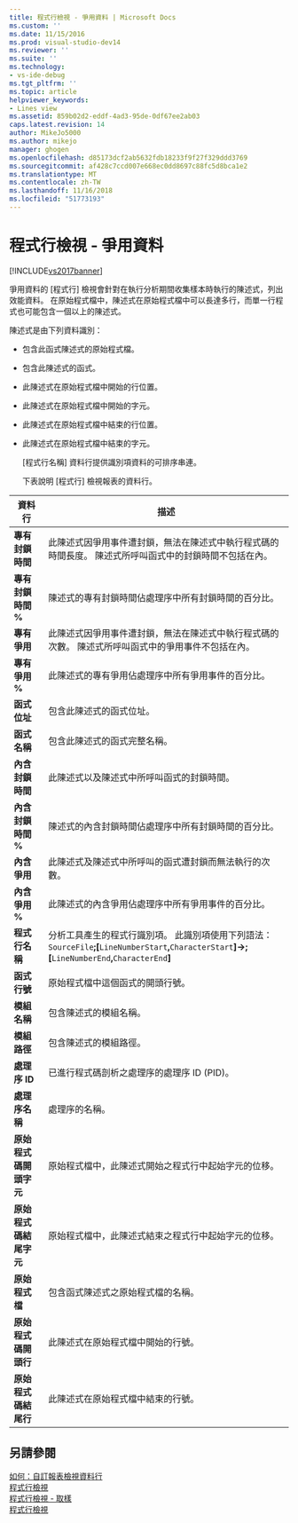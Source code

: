 ```yaml
---
title: 程式行檢視 - 爭用資料 | Microsoft Docs
ms.custom: ''
ms.date: 11/15/2016
ms.prod: visual-studio-dev14
ms.reviewer: ''
ms.suite: ''
ms.technology:
- vs-ide-debug
ms.tgt_pltfrm: ''
ms.topic: article
helpviewer_keywords:
- Lines view
ms.assetid: 859b02d2-eddf-4ad3-95de-0df67ee2ab03
caps.latest.revision: 14
author: MikeJo5000
ms.author: mikejo
manager: ghogen
ms.openlocfilehash: d85173dcf2ab5632fdb18233f9f27f329ddd3769
ms.sourcegitcommit: af428c7ccd007e668ec0dd8697c88fc5d8bca1e2
ms.translationtype: MT
ms.contentlocale: zh-TW
ms.lasthandoff: 11/16/2018
ms.locfileid: "51773193"
---
```

# <a name="lines-view---contention-data"></a>程式行檢視 - 爭用資料
[!INCLUDE[vs2017banner](../includes/vs2017banner.md)]

爭用資料的 [程式行] 檢視會針對在執行分析期間收集樣本時執行的陳述式，列出效能資料。 在原始程式檔中，陳述式在原始程式檔中可以長達多行，而單一行程式也可能包含一個以上的陳述式。  
  
 陳述式是由下列資料識別：  
  
- 包含此函式陳述式的原始程式檔。  
  
- 包含此陳述式的函式。  
  
- 此陳述式在原始程式檔中開始的行位置。  
  
- 此陳述式在原始程式檔中開始的字元。  
  
- 此陳述式在原始程式檔中結束的行位置。  
  
- 此陳述式在原始程式檔中結束的字元。  
  
  [程式行名稱] 資料行提供識別項資料的可排序串連。  
  
  下表說明 [程式行] 檢視報表的資料行。  
  
|資料行|描述|  
|------------|-----------------|  
|**專有封鎖時間**|此陳述式因爭用事件遭封鎖，無法在陳述式中執行程式碼的時間長度。 陳述式所呼叫函式中的封鎖時間不包括在內。|  
|**專有封鎖時間 %**|陳述式的專有封鎖時間佔處理序中所有封鎖時間的百分比。|  
|**專有爭用**|此陳述式因爭用事件遭封鎖，無法在陳述式中執行程式碼的次數。 陳述式所呼叫函式中的爭用事件不包括在內。|  
|**專有爭用 %**|此陳述式的專有爭用佔處理序中所有爭用事件的百分比。|  
|**函式位址**|包含此陳述式的函式位址。|  
|**函式名稱**|包含此陳述式的函式完整名稱。|  
|**內含封鎖時間**|此陳述式以及陳述式中所呼叫函式的封鎖時間。|  
|**內含封鎖時間 %**|陳述式的內含封鎖時間佔處理序中所有封鎖時間的百分比。|  
|**內含爭用**|此陳述式及陳述式中所呼叫的函式遭封鎖而無法執行的次數。|  
|**內含爭用 %**|此陳述式的內含爭用佔處理序中所有爭用事件的百分比。|  
|**程式行名稱**|分析工具產生的程式行識別項。 此識別項使用下列語法：`SourceFile`**;[**`LineNumberStart`**,**`CharacterStart`**]->;[**`LineNumberEnd`**,**`CharacterEnd`**]**|  
|**函式行號**|原始程式檔中這個函式的開頭行號。|  
|**模組名稱**|包含陳述式的模組名稱。|  
|**模組路徑**|包含陳述式的模組路徑。|  
|**處理序 ID**|已進行程式碼剖析之處理序的處理序 ID (PID)。|  
|**處理序名稱**|處理序的名稱。|  
|**原始程式碼開頭字元**|原始程式檔中，此陳述式開始之程式行中起始字元的位移。|  
|**原始程式碼結尾字元**|原始程式檔中，此陳述式結束之程式行中起始字元的位移。|  
|**原始程式檔**|包含函式陳述式之原始程式檔的名稱。|  
|**原始程式碼開頭行**|此陳述式在原始程式檔中開始的行號。|  
|**原始程式碼結尾行**|此陳述式在原始程式檔中結束的行號。|  
  
## <a name="see-also"></a>另請參閱  
 [如何：自訂報表檢視資料行](../profiling/how-to-customize-report-view-columns.md)   
 [程式行檢視](../profiling/lines-view.md)   
 [程式行檢視 - 取樣](../profiling/lines-view-dotnet-memory-sampling-data.md)   
 [程式行檢視](../profiling/lines-view-sampling-data.md)



